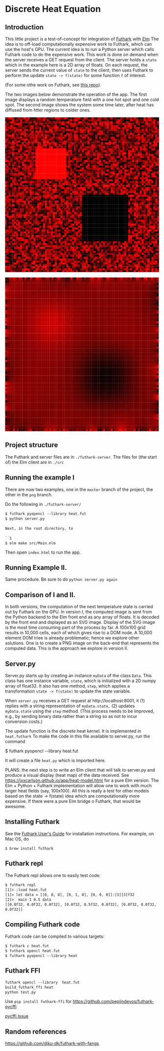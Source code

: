 # Discrete Heat Equation

## Introduction

This little project is a test-of-concept for integration of [Futhark](https://futhark-lang.org) with [Elm](https://elm-lang.org)  The idea is to off-load computationally expensive work to Futhark, which can use the host's GPU.  The current idea is to run a Python server which calls Futhark code to do the expensive work.  This work is done on demand when the server receives a GET request from the client.  The server holds a `state` which in the example here is a 2D array of floats. On each request, the server sends the current value of `state` to the client, then uses Futhark to perform the update `state -> f(state)` for some function `f` of interest.

(For some othe work on Futhark, see [this repo](https://github.com/jxxcarlson/pca-fut)).

The two images below demonstrate the operation of the app.  The first image displays a random temperature field with a one hot spot and one cold spot.  The second image shows the system some time later, after heat has diffused from htter regions to colder ones.

![Heat equation I](./heat1.png)

![Heat equation II](./heat2.png)
## Project structure

The Futhark and server files are in `./futhark-server`.  The files for (the start of) the Elm client are in `./src`

## Running the example I

There are now two examples, one in the `master` branch of the project, 
the other in the `png` branch.

Do the following in `./futhark-server/`

```
$ futhark pyopencl --library heat.fut
$ python server.py

Next, in the root directory, to 

``1
$ elm make src/Main.elm
```

Then open `index.html` to run the app.

## Running Example II.

Same procedure. Be sure to do `python server.py again`


## Comparison of I and II.

In both versions, the computation of the next temperature state
is carried out by Futhark on the GPU.  In version I, the computed
image is sent from the Python backend to the Elm front end as any array
of floats. It is decoded by the front end and dsplayed as an SVG image.  Display 
of the SVG image is the most time consuming part of the process by far.
A 100x100 grid results in 10,000 cells, each of which gives rise to a 
DOM node.  A 10,000 element DOM triee is already problematic; hence we
explore other solutions. One is to create a PNG image on the back-end
that represents the computed data.  This is the approach we explore in version II.

## Server.py

Server.py starts up by creating an instance `myData` of the class `Data`.  This class has one instance variable, `state`, which is initialized with a 2D numpy array of float32.  It also has one method, `step`, which applies a transformation `state -> f(state)` to update the state variable.

When `server.py` receives a GET request at http://localhost:8001, it (1) replies with a string representation of `myData.state,` (2) updates `myData.state` using the `step` method. (This process needs to be improved, e.g., by sending binary data rather than a string so as not to incur conversion costs.)

The update function is the discrete heat kernel. It is implemented in `heat.futhark`  To make the code in this file available to server.py, run the command

   $ futhark pyopencl --library heat.fut

It will create a file `heat.py` which is imported
here.

PLANS: the next step is to write an Elm client that will talk to server.py and produce a visual display (heat map) of the data received.  See https://jxxcarlson.github.io/app/heat-model.html for a pure Elm version.  The Elm + Python + Futhark implementation will allow one to work with much larger heat fields (say, 100x100). All this is really a test for other models based on the state -> f(state) idea which are computationally more expensive. If there were a pure Elm bridge
 o Futhark, that would be awesome.
 
 ## Installing Futhark
 
 See the [Futhark User's Guide](https://futhark.readthedocs.io/en/latest/)
 for installation instructions.  For example, on Mac OS, do
 
```
$ brew install futhark
```

 ## Futhark repl

The Futhark repl allows one to easily test code:

 ```
 $ futhark repl
 [1]> :load heat.fut
 [1]> let data = [[0, 0, 0], [0, 1, 0], [0, 0, 0]]:[3][3]f32
 [2]>  main 1 0.5 data
 [[0.0f32, 0.0f32, 0.0f32], [0.0f32, 0.5f32, 0.0f32], [0.0f32, 0.0f32, 0.0f32]]

 ```

## Compiling Futhark code

Futhark code can be compiled to various targets:

```
$ futhark c heat.fut
$ futhark opencl heat.fut
$ futhark pyopencl --library heat
```

## Futhark FFI

```
futhark opencl --library  heat.fut
build_futhark_ffi heat
python test.py
```

Use `pip install futhark-ffi` for https://github.com/pepijndevos/futhark-pycffi


[pycffi Issue](https://github.com/pepijndevos/futhark-pycffi/issues/8)

## Random references

https://github.com/diku-dk/futhark-with-fangs
